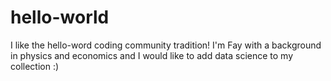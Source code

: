 # hello-world
I like the hello-word coding community tradition!
I'm Fay with a background in physics and economics and I would like to add data science to my collection :)
